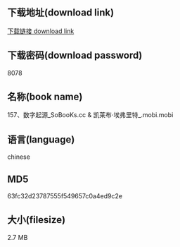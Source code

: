 ## 下载地址(download link)
[下载链接 download link](https://voluble-croquembouche-d321dc.netlify.app/?s=157%E3%80%81%E6%95%B0%E5%AD%97%E8%B5%B7%E6%BA%90_SoBooKs.cc+%26+%E5%87%AF%E8%8E%B1%E5%B8%83%C2%B7%E5%9F%83%E5%BC%97%E9%87%8C%E7%89%B9_.mobi)

## 下载密码(download password)
8078

## 名称(book name)
157、数字起源_SoBooKs.cc & 凯莱布·埃弗里特_.mobi.mobi

## 语言(language)
chinese

## MD5
63fc32d23787555f549657c0a4ed9c2e

## 大小(filesize)
2.7 MB
